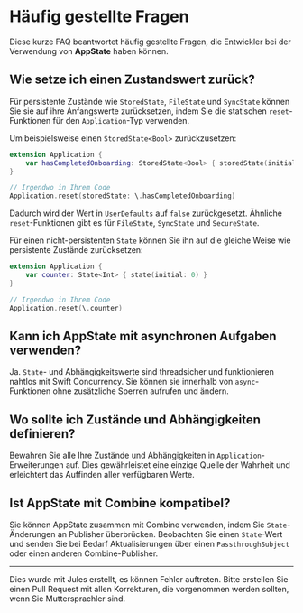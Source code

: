 # Häufig gestellte Fragen

Diese kurze FAQ beantwortet häufig gestellte Fragen, die Entwickler bei der Verwendung von **AppState** haben können.

## Wie setze ich einen Zustandswert zurück?

Für persistente Zustände wie `StoredState`, `FileState` und `SyncState` können Sie sie auf ihre Anfangswerte zurücksetzen, indem Sie die statischen `reset`-Funktionen für den `Application`-Typ verwenden.

Um beispielsweise einen `StoredState<Bool>` zurückzusetzen:
```swift
extension Application {
    var hasCompletedOnboarding: StoredState<Bool> { storedState(initial: false, id: "onboarding_complete") }
}

// Irgendwo in Ihrem Code
Application.reset(storedState: \.hasCompletedOnboarding)
```
Dadurch wird der Wert in `UserDefaults` auf `false` zurückgesetzt. Ähnliche `reset`-Funktionen gibt es für `FileState`, `SyncState` und `SecureState`.

Für einen nicht-persistenten `State` können Sie ihn auf die gleiche Weise wie persistente Zustände zurücksetzen:
```swift
extension Application {
    var counter: State<Int> { state(initial: 0) }
}

// Irgendwo in Ihrem Code
Application.reset(\.counter)
```

## Kann ich AppState mit asynchronen Aufgaben verwenden?

Ja. `State`- und Abhängigkeitswerte sind threadsicher und funktionieren nahtlos mit Swift Concurrency. Sie können sie innerhalb von `async`-Funktionen ohne zusätzliche Sperren aufrufen und ändern.

## Wo sollte ich Zustände und Abhängigkeiten definieren?

Bewahren Sie alle Ihre Zustände und Abhängigkeiten in `Application`-Erweiterungen auf. Dies gewährleistet eine einzige Quelle der Wahrheit und erleichtert das Auffinden aller verfügbaren Werte.

## Ist AppState mit Combine kompatibel?

Sie können AppState zusammen mit Combine verwenden, indem Sie `State`-Änderungen an Publisher überbrücken. Beobachten Sie einen `State`-Wert und senden Sie bei Bedarf Aktualisierungen über einen `PassthroughSubject` oder einen anderen Combine-Publisher.

---
Dies wurde mit Jules erstellt, es können Fehler auftreten. Bitte erstellen Sie einen Pull Request mit allen Korrekturen, die vorgenommen werden sollten, wenn Sie Muttersprachler sind.
